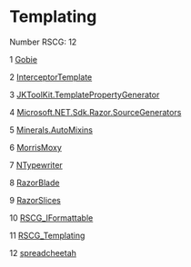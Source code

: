 <h1>Templating</h1>

Number RSCG: 12

   1 [Gobie](/docs/Gobie)

   2 [InterceptorTemplate](/docs/InterceptorTemplate)

   3 [JKToolKit.TemplatePropertyGenerator](/docs/JKToolKit.TemplatePropertyGenerator)

   4 [Microsoft.NET.Sdk.Razor.SourceGenerators](/docs/Microsoft.NET.Sdk.Razor.SourceGenerators)

   5 [Minerals.AutoMixins](/docs/Minerals.AutoMixins)

   6 [MorrisMoxy](/docs/MorrisMoxy)

   7 [NTypewriter](/docs/NTypewriter)

   8 [RazorBlade](/docs/RazorBlade)

   9 [RazorSlices](/docs/RazorSlices)

   10 [RSCG_IFormattable](/docs/RSCG_IFormattable)

   11 [RSCG_Templating](/docs/RSCG_Templating)

   12 [spreadcheetah](/docs/spreadcheetah)
    